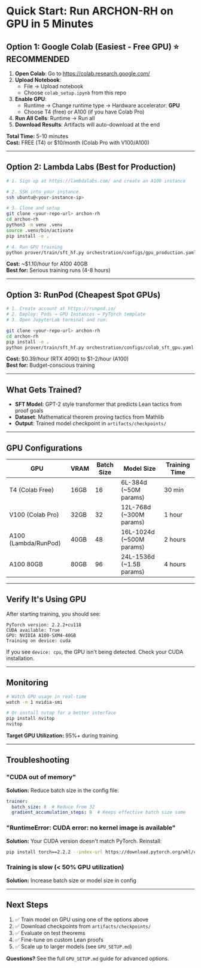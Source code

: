 # Quick Start: Run ARCHON-RH on GPU in 5 Minutes

## Option 1: Google Colab (Easiest - Free GPU) ⭐ RECOMMENDED

1. **Open Colab**: Go to https://colab.research.google.com/
2. **Upload Notebook**: 
   - File → Upload notebook
   - Choose `colab_setup.ipynb` from this repo
3. **Enable GPU**:
   - Runtime → Change runtime type → Hardware accelerator: **GPU**
   - Choose T4 (free) or A100 (if you have Colab Pro)
4. **Run All Cells**: Runtime → Run all
5. **Download Results**: Artifacts will auto-download at the end

**Total Time:** 5-10 minutes  
**Cost:** FREE (T4) or $10/month (Colab Pro with V100/A100)

---

## Option 2: Lambda Labs (Best for Production)

```bash
# 1. Sign up at https://lambdalabs.com/ and create an A100 instance

# 2. SSH into your instance
ssh ubuntu@<your-instance-ip>

# 3. Clone and setup
git clone <your-repo-url> archon-rh
cd archon-rh
python3 -m venv .venv
source .venv/bin/activate
pip install -e .

# 4. Run GPU training
python prover/train/sft_hf.py orchestration/configs/gpu_production.yaml
```

**Cost:** ~$1.10/hour for A100 40GB  
**Best for:** Serious training runs (4-8 hours)

---

## Option 3: RunPod (Cheapest Spot GPUs)

```bash
# 1. Create account at https://runpod.io/
# 2. Deploy: Pods → GPU Instances → PyTorch template
# 3. Open JupyterLab terminal and run:

git clone <your-repo-url> archon-rh
cd archon-rh
pip install -e .
python prover/train/sft_hf.py orchestration/configs/colab_sft_gpu.yaml
```

**Cost:** $0.39/hour (RTX 4090) to $1-2/hour (A100)  
**Best for:** Budget-conscious training

---

## What Gets Trained?

- **SFT Model**: GPT-2 style transformer that predicts Lean tactics from proof goals
- **Dataset**: Mathematical theorem proving tactics from Mathlib
- **Output**: Trained model checkpoint in `artifacts/checkpoints/`

---

## GPU Configurations

| GPU | VRAM | Batch Size | Model Size | Training Time |
|-----|------|------------|------------|---------------|
| T4 (Colab Free) | 16GB | 16 | 6L-384d (~50M params) | 30 min |
| V100 (Colab Pro) | 32GB | 32 | 12L-768d (~300M params) | 1 hour |
| A100 (Lambda/RunPod) | 40GB | 48 | 16L-1024d (~500M params) | 2 hours |
| A100 80GB | 80GB | 96 | 24L-1536d (~1.5B params) | 4 hours |

---

## Verify It's Using GPU

After starting training, you should see:
```
PyTorch version: 2.2.2+cu118
CUDA available: True
GPU: NVIDIA A100-SXM4-40GB
Training on device: cuda
```

If you see `device: cpu`, the GPU isn't being detected. Check your CUDA installation.

---

## Monitoring

```bash
# Watch GPU usage in real-time
watch -n 1 nvidia-smi

# Or install nvtop for a better interface
pip install nvitop
nvitop
```

**Target GPU Utilization:** 95%+ during training

---

## Troubleshooting

### "CUDA out of memory"
**Solution:** Reduce batch size in the config file:
```yaml
trainer:
  batch_size: 8  # Reduce from 32
  gradient_accumulation_steps: 8  # Keeps effective batch size same
```

### "RuntimeError: CUDA error: no kernel image is available"
**Solution:** Your CUDA version doesn't match PyTorch. Reinstall:
```bash
pip install torch==2.2.2 --index-url https://download.pytorch.org/whl/cu118
```

### Training is slow (< 50% GPU utilization)
**Solution:** Increase batch size or model size in config

---

## Next Steps

1. ✅ Train model on GPU using one of the options above
2. ✅ Download checkpoints from `artifacts/checkpoints/`
3. ✅ Evaluate on test theorems
4. ✅ Fine-tune on custom Lean proofs
5. ✅ Scale up to larger models (see `GPU_SETUP.md`)

**Questions?** See the full `GPU_SETUP.md` guide for advanced options.

